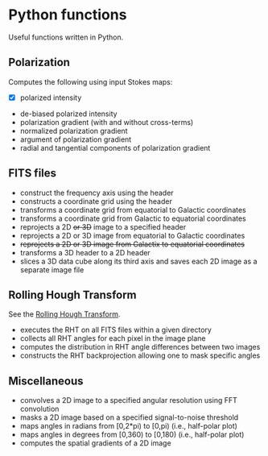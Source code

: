 # Python functions

Useful functions written in Python.

## Polarization

Computes the following using input Stokes maps:
* [x] polarized intensity
* de-biased polarized intensity
* polarization gradient (with and without cross-terms)
* normalized polarization gradient
* argument of polarization gradient
* radial and tangential components of polarization gradient

## FITS files

* construct the frequency axis using the header
* constructs a coordinate grid using the header
* transforms a coordinate grid from equatorial to Galactic coordinates
* transforms a coordinate grid from Galactic to equatorial coordinates
* reprojects a 2D ~~or 3D~~ image to a specified header
* reprojects a 2D or 3D image from equatorial to Galactic coordinates
* ~~reprojects a 2D or 3D image from Galactix to equatorial coordinates~~
* transforms a 3D header to a 2D header
* slices a 3D data cube along its third axis and saves each 2D image as a separate image file

## Rolling Hough Transform
See the [Rolling Hough Transform](https://github.com/seclark/RHT).
* executes the RHT on all FITS files within a given directory
* collects all RHT angles for each pixel in the image plane
* computes the distribution in RHT angle differences between two images
* constructs the RHT backprojection allowing one to mask specific angles

## Miscellaneous

* convolves a 2D image to a specified angular resolution using FFT convolution
* masks a 2D image based on a specified signal-to-noise threshold
* maps angles in radians from \[0,2*pi) to \[0,pi) (i.e., half-polar plot)
* maps angles in degrees from \[0,360) to \[0,180) (i.e., half-polar plot)
* computes the spatial gradients of a 2D image
